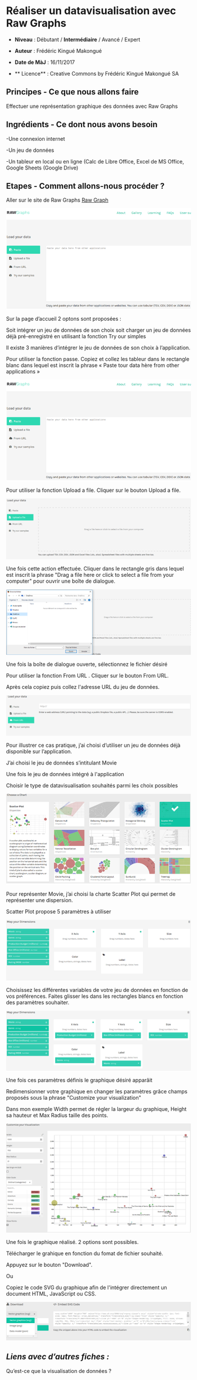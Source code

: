 # Réaliser un datavisualisation avec Raw Graphs


- **Niveau** : Débutant / **Intermédiaire** / Avancé / Expert 

- **Auteur** : Frédéric Kingué Makongué 

- **Date de MàJ** : 16/11/2017

- ** Licence** : Creative Commons by Frédéric Kingué Makongué SA


## Principes - Ce que nous allons faire

Effectuer une représentation graphique des données avec Raw Graphs


## Ingrédients - Ce dont nous avons besoin


-Une connexion internet

-Un jeu de données

-Un tableur en local ou en ligne (Calc de Libre Office, Excel de MS Office, Google Sheets (Google Drive)


## Etapes - Comment allons-nous procéder ? 

Aller sur le site de Raw Graphs [Raw Graph](http://app.rawgraphs.io/)

![](image/1.png)


Sur la page d’accueil 2 optons sont proposées :

Soit intégrer un jeu de données de son choix soit charger un jeu de données déjà pré-enregistré en utilisant la fonction Try our simples


Il existe 3 manières d’intégrer le jeu de données de son choix à l’application. 

Pour utiliser la fonction passe. Copiez et collez les tableur dans le rectangle blanc dans lequel est inscrit la phrase « Paste tour data hère from other applications » 

![](image/2.png)

Pour utiliser la fonction Upload a file. Cliquer sur le bouton Upload a file.

![](image/3.png)

Une fois cette action effectuée. Cliquer dans le rectangle gris dans lequel est inscrit la phrase "Drag a file here or click to select a file from your computer" pour ouvrir une boîte de dialogue.

![](image/4.png)

Une fois la boîte de dialogue ouverte, sélectionnez le fichier désiré

Pour utiliser la fonction From URL . Cliquer sur le bouton From URL. 

Après cela copiez puis collez l'adresse URL du jeu de données.

![](image/5.png)


Pour illustrer ce cas pratique, j’ai choisi d’utiliser un jeu de données déjà disponible sur l’application. 

J’ai choisi le jeu de données s’intitulant Movie

Une fois le jeu de données intégré à l'application

Choisir le type de datavisualisation souhaités parmi les choix possibles 

![](image/6.png)


Pour représenter Movie, j’ai choisi la charte Scatter Plot qui permet de représenter une dispersion. 

Scatter Plot propose 5 paramètres à utiliser

![](image/7.png)

Choisissez les différentes variables de votre jeu de données en fonction de vos préférences. Faites glisser les dans les rectangles blancs en fonction des paramètres souhaiter.

![](image/8.png)

Une fois ces paramètres définis le graphique désiré apparâit 

Redimensionner votre graphique en changer les paramètres grâce champs proposés sous la phrase "Customize your visualization"

Dans mon exemple Width permet de régler la largeur du graphique, Height sa hauteur et Max Radius taille des points. 

![](image/9.png)

Une fois le graphique réalisé. 2 options sont possibles.

Télécharger le grahique en fonction du fomat de fichier souhaité. 

Appuyez sur le bouton "Download". 

Ou 

Copiez le code SVG du graphique afin de l'intégrer directement un document HTML, JavaScript ou CSS. 

![](image/10.png)


## *Liens avec d’autres fiches :*

Qu’est-ce que la visualisation de données ? 
